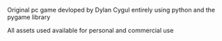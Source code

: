 Original pc game devloped by Dylan Cygul entirely using python and the pygame library

All assets used available for personal and commercial use
